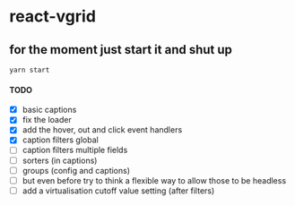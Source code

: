 
# react-vgrid

## for the moment just start it and shut up

`yarn start`

#### TODO
- [x] basic captions
- [x] fix the loader
- [x] add the hover, out and click event handlers
- [x] caption filters global
- [ ] caption filters multiple fields
- [ ] sorters (in captions)
- [ ] groups (config and captions)
- [ ] but even before try to think a flexible way to allow those to be headless
- [ ] add a virtualisation cutoff value setting (after filters)

